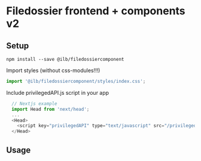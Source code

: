 # Filedossier frontend + components v2

## Setup
```
npm install --save @ilb/filedossiercomponent
```

Import styles (without css-modules!!!)
```js
import '@ilb/filedossiercomponent/styles/index.css';
```

Include privilegedAPI.js script in your app
```js
  // Nextjs example
  import Head from 'next/head';
  ...
  <Head>
    <script key="privilegedAPI" type="text/javascript" src="/privilegedAPI/web/scripts/privilegedAPI.js"></script>
  </Head>
```

## Usage
